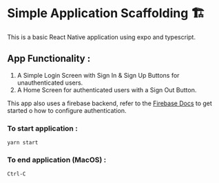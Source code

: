# Simple Application Scaffolding 🏗

This is a basic React Native application using expo and typescript. 

## App Functionality : 
1. A Simple Login Screen with Sign In & Sign Up Buttons for unauthenticated users. 
2. A Home Screen for authenticated users with a Sign Out Button. 

This app also uses a firebase backend, refer to the [Firebase Docs](https://firebase.google.com/docs/auth) to get started o how to configure authentication.

### To start application :

`yarn start`

### To end application (MacOS) : 

`Ctrl-C`



